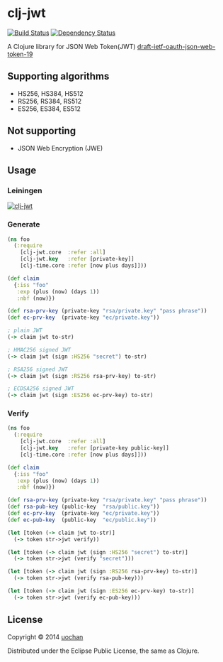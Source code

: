 # clj-jwt

[![Build Status](https://travis-ci.org/liquidz/clj-jwt.png?branch=master)](https://travis-ci.org/liquidz/clj-jwt)
[![Dependency Status](https://www.versioneye.com/user/projects/53462a37e97a46e756000308/badge.png)](https://www.versioneye.com/user/projects/53462a37e97a46e756000308)

A Clojure library for JSON Web Token(JWT) [draft-ietf-oauth-json-web-token-19](http://tools.ietf.org/html/draft-ietf-oauth-json-web-token-19)

## Supporting algorithms
 * HS256, HS384, HS512
 * RS256, RS384, RS512
 * ES256, ES384, ES512

## Not supporting
 * JSON Web Encryption (JWE)

## Usage

### Leiningen
[![clj-jwt](https://clojars.org/clj-jwt/latest-version.svg)](https://clojars.org/clj-jwt)

### Generate

```clojure
(ns foo
  (:require
    [clj-jwt.core  :refer :all]
    [clj-jwt.key   :refer [private-key]]
    [clj-time.core :refer [now plus days]]))

(def claim
  {:iss "foo"
   :exp (plus (now) (days 1))
   :nbf (now)})

(def rsa-prv-key (private-key "rsa/private.key" "pass phrase"))
(def ec-prv-key  (private-key "ec/private.key"))

; plain JWT
(-> claim jwt to-str)

; HMAC256 signed JWT
(-> claim jwt (sign :HS256 "secret") to-str)

; RSA256 signed JWT
(-> claim jwt (sign :RS256 rsa-prv-key) to-str)

; ECDSA256 signed JWT
(-> claim jwt (sign :ES256 ec-prv-key) to-str)
```

### Verify

```clojure
(ns foo
  (:require
    [clj-jwt.core  :refer :all]
    [clj-jwt.key   :refer [private-key public-key]]
    [clj-time.core :refer [now plus days]]))

(def claim
  {:iss "foo"
   :exp (plus (now) (days 1))
   :nbf (now)})

(def rsa-prv-key (private-key "rsa/private.key" "pass phrase"))
(def rsa-pub-key (public-key  "rsa/public.key"))
(def ec-prv-key  (private-key "ec/private.key"))
(def ec-pub-key  (public-key  "ec/public.key"))

(let [token (-> claim jwt to-str)]
  (-> token str->jwt verify))

(let [token (-> claim jwt (sign :HS256 "secret") to-str)]
  (-> token str->jwt (verify "secret")))

(let [token (-> claim jwt (sign :RS256 rsa-prv-key) to-str)]
  (-> token str->jwt (verify rsa-pub-key)))

(let [token (-> claim jwt (sign :ES256 ec-prv-key) to-str)]
  (-> token str->jwt (verify ec-pub-key)))
```

## License

Copyright © 2014 [uochan](http://twitter.com/uochan)

Distributed under the Eclipse Public License, the same as Clojure.

